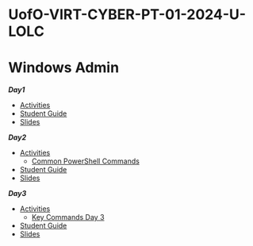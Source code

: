 # UofO-VIRT-CYBER-PT-01-2024-U-LOLC


# Windows Admin

**_Day1_**
- [Activities](https://git.bootcampcontent.com/University-of-Oregon/UofO-VIRT-CYBER-PT-01-2024-U-LOLC/-/tree/main/07-Windows-Administration-and-Hardening/1/Activities?ref_type=heads)
- [Student Guide](https://git.bootcampcontent.com/University-of-Oregon/UofO-VIRT-CYBER-PT-01-2024-U-LOLC/-/blob/main/07-Windows-Administration-and-Hardening/1/StudentGuide.md?ref_type=heads)
- [Slides](https://docs.google.com/presentation/d/1zxa5Y1sXPUSlTGig7oPq-rvgMfW7C7e3KIY46kO-zQU/edit#slide=id.g104f71ac7a5_0_1236)

**_Day2_**
- [Activities](https://git.bootcampcontent.com/University-of-Oregon/UofO-VIRT-CYBER-PT-01-2024-U-LOLC/-/tree/main/07-Windows-Administration-and-Hardening/2/Activities?ref_type=heads)
    - [Common PowerShell Commands](https://git.bootcampcontent.com/University-of-Oregon/UofO-VIRT-CYBER-PT-01-2024-U-LOLC/-/blob/main/07-Windows-Administration-and-Hardening/2/CheatSheet.md?ref_type=heads)
- [Student Guide](https://git.bootcampcontent.com/University-of-Oregon/UofO-VIRT-CYBER-PT-01-2024-U-LOLC/-/blob/main/07-Windows-Administration-and-Hardening/2/StudentGuide.md?ref_type=heads)
- [Slides](https://docs.google.com/presentation/d/1uXLj7TmygvPGi7-bPqVO1DvLipiIiXOemZtEcF8alVo/edit#slide=id.g104ed13abc5_0_1206)

**_Day3_**
- [Activities](https://git.bootcampcontent.com/University-of-Oregon/UofO-VIRT-CYBER-PT-01-2024-U-LOLC/-/tree/main/07-Windows-Administration-and-Hardening/3/Activities?ref_type=heads)
    - [Key Commands Day 3](https://git.bootcampcontent.com/University-of-Oregon/UofO-VIRT-CYBER-PT-01-2024-U-LOLC/-/blob/main/07-Windows-Administration-and-Hardening/3/CheatSheet.md?ref_type=heads)
- [Student Guide](https://git.bootcampcontent.com/University-of-Oregon/UofO-VIRT-CYBER-PT-01-2024-U-LOLC/-/blob/main/07-Windows-Administration-and-Hardening/3/StudentGuide.md?ref_type=heads)
- [Slides](https://docs.google.com/presentation/d/194D-oUrCJOftmul5OZs3BpJPvvzordL2MMssrm7m8vI/edit#slide=id.g105b1c0cdfb_0_0)

